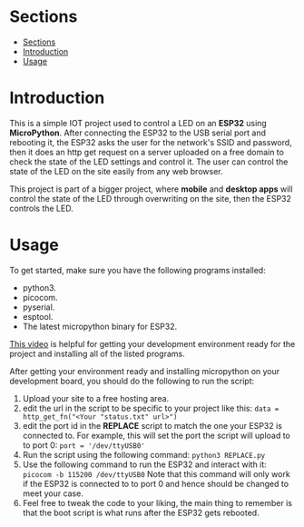 # Sections
- [Sections](#sections)
- [Introduction](#introduction)
- [Usage](#usage)

# Introduction
This is a simple IOT project used to control a LED on an **ESP32** using **MicroPython**.
After connecting the ESP32 to the USB serial port and rebooting it, the ESP32 asks the user for the network's SSID and password, then it does an http get request on a server uploaded on a free domain to check the state of the LED settings and control it. 
The user can control the state of the LED on the site easily from any web browser.

This project is part of a bigger project, where **mobile** and **desktop apps** will control the state of the LED through overwriting on the site, then the ESP32 controls the LED.

# Usage
To get started, make sure you have the following programs installed:
- python3.
- picocom.
- pyserial.
- esptool.
- The latest micropython binary for ESP32.

[This video](https://www.youtube.com/watch?v=QopRAwUP5ds) is helpful for getting your development environment ready for the project and installing all of the listed programs.

After getting your environment ready and installing micropython on your development board, you should do the following to run the script:
1. Upload your site to a free hosting area.
2. edit the url in the script to be specific to your project like this:
`data = http_get_fn("<Your "status.txt" url>")`
3. edit the port id in the **REPLACE** script to match the one your ESP32 is connected to. For example, this will set the port the script will upload to to port 0:
`port = '/dev/ttyUSB0'`
4. Run the script using the following command:
`python3 REPLACE.py`
5. Use the following command to run the ESP32 and interact with it:
`picocom -b 115200 /dev/ttyUSB0`
Note that this command will only work if the ESP32 is connected to to port 0 and hence should be changed to meet your case.
6. Feel free to tweak the code to your liking, the main thing to remember is that the boot script is what runs after the ESP32 gets rebooted.